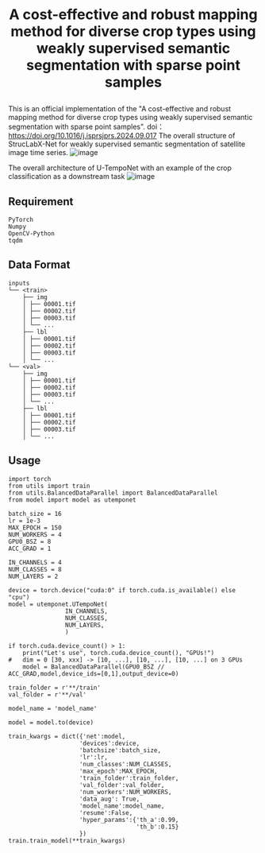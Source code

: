 # <p align="center">A cost-effective and robust mapping method for diverse crop types using weakly supervised semantic segmentation with sparse point samples</p>

This is an official implementation of the "A cost-effective and robust mapping method for diverse crop types using weakly supervised semantic segmentation with sparse point samples".
doi：https://doi.org/10.1016/j.isprsjprs.2024.09.017
The overall structure of StrucLabX-Net for weakly supervised semantic segmentation of satellite image time series. 
![image](https://github.com/user-attachments/assets/5a7f4bdc-7810-470e-897b-333240ca6a24)

The overall architecture of U-TempoNet with an example of the crop classification as a downstream task
![image](https://github.com/user-attachments/assets/595f8409-626c-4819-9d33-a0469cc8e6f2)




## Requirement 
``````
PyTorch
Numpy
OpenCV-Python
tqdm
``````

## Data Format
``````
inputs
└── <train>
    ├── img
    │ ├── 00001.tif
    │ ├── 00002.tif
    │ ├── 00003.tif
    │ └── ...
    ├── lbl
    │ ├── 00001.tif
    │ ├── 00002.tif
    │ ├── 00003.tif
    │ └── ...
└── <val>
    ├── img
    │ ├── 00001.tif
    │ ├── 00002.tif
    │ ├── 00003.tif
    │ └── ...
    ├── lbl
    │ ├── 00001.tif
    │ ├── 00002.tif
    │ ├── 00003.tif
    │ └── ...
``````

## Usage
``````
import torch
from utils import train
from utils.BalancedDataParallel import BalancedDataParallel
from model import model as utemponet

batch_size = 16
lr = 1e-3
MAX_EPOCH = 150
NUM_WORKERS = 4
GPU0_BSZ = 8
ACC_GRAD = 1

IN_CHANNELS = 4
NUM_CLASSES = 8
NUM_LAYERS = 2

device = torch.device("cuda:0" if torch.cuda.is_available() else "cpu")
model = utemponet.UTempoNet(
                IN_CHANNELS,
                NUM_CLASSES,
                NUM_LAYERS,
                )

if torch.cuda.device_count() > 1:
    print("Let's use", torch.cuda.device_count(), "GPUs!")
#   dim = 0 [30, xxx] -> [10, ...], [10, ...], [10, ...] on 3 GPUs
    model = BalancedDataParallel(GPU0_BSZ // ACC_GRAD,model,device_ids=[0,1],output_device=0)
    
train_folder = r'**/train'
val_folder = r'**/val'

model_name = 'model_name'

model = model.to(device)

train_kwargs = dict({'net':model,
                    'devices':device,
                    'batchsize':batch_size,
                    'lr':lr,
                    'num_classes':NUM_CLASSES,
                    'max_epoch':MAX_EPOCH,
                    'train_folder':train_folder,
                    'val_folder':val_folder,
                    'num_workers':NUM_WORKERS,
                    'data_aug': True,
                    'model_name':model_name,
                    'resume':False,
                    'hyper_params':{'th_a':0.99,
                                    'th_b':0.15}
                    })
train.train_model(**train_kwargs)
``````
